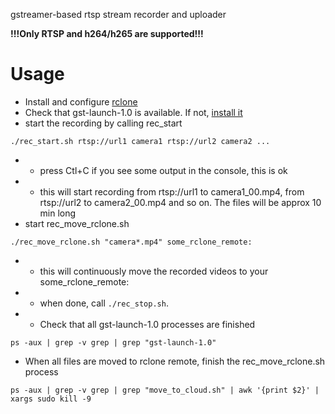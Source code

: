 gstreamer-based rtsp stream recorder and uploader

**!!!Only RTSP and h264/h265 are supported!!!**

# Usage

- Install and configure [rclone](https://rclone.org/downloads/)
- Check that gst-launch-1.0 is available. If not, [install it](https://gstreamer.freedesktop.org/documentation/installing/on-linux.html?gi-language=c#install-gstreamer-on-ubuntu-or-debian)
- start the recording by calling rec_start
```
./rec_start.sh rtsp://url1 camera1 rtsp://url2 camera2 ...
```
- - press Ctl+C if you see some output in the console, this is ok
- - this will start recording from rtsp://url1 to camera1_00.mp4, from rtsp://url2 to camera2_00.mp4 and so on. The files will be approx 10 min long
- start rec_move_rclone.sh
```
./rec_move_rclone.sh "camera*.mp4" some_rclone_remote:
```
- - this will continuously move the recorded videos to your some_rclone_remote:
- - when done, call `./rec_stop.sh`.
- - Check that all gst-launch-1.0 processes are finished
```
ps -aux | grep -v grep | grep "gst-launch-1.0"
```
- When all files are moved to rclone remote, finish the rec_move_rclone.sh process
```
ps -aux | grep -v grep | grep "move_to_cloud.sh" | awk '{print $2}' | xargs sudo kill -9
```



